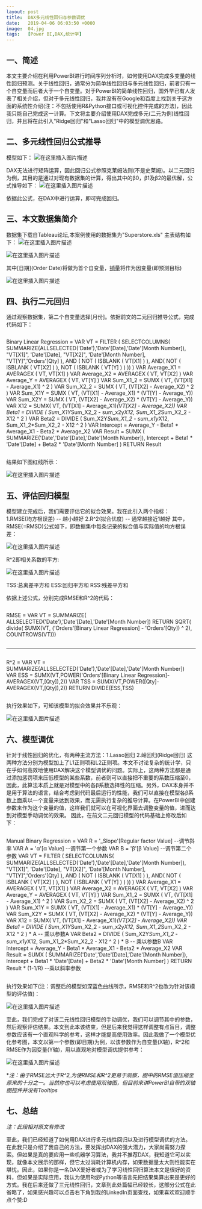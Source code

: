 ```yaml
---
layout: post
title:  DAX多元线性回归与参数调优
date:   2019-04-06 06:03:50 +0000
image:  04.jpg
tags:   [Power BI,DAX,统计学]
---
```


一、简述
------
本文主要介绍在利用PowerBI进行时间序列分析时，如何使用DAX完成多变量的线性回归预测。关于线性回归，通常分为简单线性回归与多元线性回归，前者只有一个自变量而后者大于一个自变量。对于PowerBI的简单线性回归，国外早已有人发表了相关介绍，但对于多元线性回归，我并没有在Google和百度上找到关于这方面的系统性介绍(注：不包括使用R&Python接口或可视化控件完成的方法)，因此我只能自己完成这一计算。下文将主要介绍使用DAX完成多元(二元为例)线性回归，并且将在此引入"Ridge回归"和"Lasso回归"中的模型调优思路。

二、多元线性回归公式推导
-------
模型如下：
![在这里插入图片描述](https://img-blog.csdnimg.cn/20191128175156208.png)

DAX无法进行矩阵运算，因此回归公式参照克莱姆法则(不是史莱姆)。以二元回归为例，其目的是通过对现有数据集的计算，得出其中的β0，β1及β2的最优解，公式推导如下：
![在这里插入图片描述](https://img-blog.csdnimg.cn/20191128175233356.png?x-oss-process=image/watermark,type_ZmFuZ3poZW5naGVpdGk,shadow_10,text_aHR0cHM6Ly9ibG9nLmNzZG4ubmV0L3FxXzQ0Nzk0NzE0,size_16,color_FFFFFF,t_70)

依据此公式，在DAX中进行运算，即可完成回归。

三、本文数据集简介
-------
数据集下载自Tableau论坛,本案例使用的数据集为"Superstore.xls"
主表结构如下：
![在这里插入图片描述](https://img-blog.csdnimg.cn/20191128175248266.png?x-oss-process=image/watermark,type_ZmFuZ3poZW5naGVpdGk,shadow_10,text_aHR0cHM6Ly9ibG9nLmNzZG4ubmV0L3FxXzQ0Nzk0NzE0,size_16,color_FFFFFF,t_70)

![在这里插入图片描述](https://img-blog.csdnimg.cn/20191128175256147.png?x-oss-process=image/watermark,type_ZmFuZ3poZW5naGVpdGk,shadow_10,text_aHR0cHM6Ly9ibG9nLmNzZG4ubmV0L3FxXzQ0Nzk0NzE0,size_16,color_FFFFFF,t_70)

其中[日期](Order Date)将做为首个自变量，[销量](Sales)将作为因变量(即预测目标)

![在这里插入图片描述](https://img-blog.csdnimg.cn/2019112817530890.png?x-oss-process=image/watermark,type_ZmFuZ3poZW5naGVpdGk,shadow_10,text_aHR0cHM6Ly9ibG9nLmNzZG4ubmV0L3FxXzQ0Nzk0NzE0,size_16,color_FFFFFF,t_70)

四、执行二元回归
-------
通过观察数据集，第二个自变量选择[月份]。依据前文的二元回归推导公式，完成代码如下：

>```Python
Binary Linear Regression = 
VAR VT =
FILTER (
SELECTCOLUMNS(
SUMMARIZE(ALLSELECTED('Date'),'Date'[Date],'Date'[Month Number]),
"VT[X1]", 'Date'[Date],
"VT[X2]", 'Date'[Month Number],
"VT[Y]",'Orders'[Qty]
),
AND (
NOT ( ISBLANK ( VT[X1] ) ),
AND(
NOT ( ISBLANK ( VT[X2] ) ),
NOT ( ISBLANK ( VT[Y] ) )
))
)
VAR Average_X1 =
AVERAGEX ( VT, VT[X1] )
VAR Average_X2 =
AVERAGEX ( VT, VT[X2] )
VAR Average_Y =
AVERAGEX ( VT, VT[Y] )
VAR Sum_X1_2 =
SUMX ( VT, (VT[X1] - Average_X1) ^ 2 )
VAR Sum_X2_2 =
SUMX ( VT, (VT[X2] - Average_X2) ^ 2 )
VAR Sum_X1Y =
SUMX ( VT, (VT[X1] - Average_X1) * (VT[Y] - Average_Y))
VAR Sum_X2Y =
SUMX ( VT, (VT[X2] - Average_X2) * (VT[Y] - Average_Y))
VAR X12 = 
SUMX( VT, (VT[X1] - Average_X1)*(VT[X2] - Average_X2))
VAR Beta1 =
DIVIDE (
Sum_X1Y*Sum_X2_2 - sum_x2y*X12,
Sum_X1_2*Sum_X2_2 - X12 ^ 2
)
VAR Beta2 =
DIVIDE (
Sum_X2Y*Sum_X1_2 - sum_x1y*X12,
Sum_X1_2*Sum_X2_2 - X12 ^ 2
)
VAR Intercept =
Average_Y - Beta1 * Average_X1 - Beta2 * Average_X2
VAR Result = 
SUMX (
SUMMARIZE('Date','Date'[Date],'Date'[Month Number]),
Intercept + Beta1 * 'Date'[Date] + Beta2 * 'Date'[Month Number]
)
RETURN
Result
>```

结果如下图红线所示：

![在这里插入图片描述](https://img-blog.csdnimg.cn/20191128175318184.png?x-oss-process=image/watermark,type_ZmFuZ3poZW5naGVpdGk,shadow_10,text_aHR0cHM6Ly9ibG9nLmNzZG4ubmV0L3FxXzQ0Nzk0NzE0,size_16,color_FFFFFF,t_70)

五、评估回归模型
-------
模型建立完成后，我们需要评估它的拟合效果。我在此引入两个指标：
1.RMSE(均方根误差) -- 越小越好
2.R^2(拟合优度) -- 通常越接近1越好
其中，RMSE(=RMSD)公式如下，即数据集中每条记录的拟合值与实际值的均方根误差：

![在这里插入图片描述](https://img-blog.csdnimg.cn/20191128175337657.png)

R^2即相关系数的平方:

![在这里插入图片描述](https://img-blog.csdnimg.cn/2019112817534965.png)

TSS:总离差平方和 ESS:回归平方和 RSS:残差平方和

依据上述公式，分别完成RMSE和R^2的代码：

>```Python
RMSE = 
VAR VT =
SUMMARIZE(
ALLSELECTED('Date'),'Date'[Date],'Date'[Month Number])
RETURN
SQRT(
    divide(
        SUMX(VT,
            ('Orders'[Binary Linear Regression] - 'Orders'[Qty]) ^ 2),
        COUNTROWS(VT)))
>```
---------------------------------------------------------------------------------------------
>```Python
R^2 = 
VAR VT =
SUMMARIZE(ALLSELECTED('Date'),'Date'[Date],'Date'[Month Number])
VAR
ESS = SUMX(VT,POWER('Orders'[Binary Linear Regression]-AVERAGEX(VT,[Qty]),2))
VAR
TSS = SUMX(VT,POWER([Qty]-AVERAGEX(VT,[Qty]),2))
RETURN
DIVIDE(ESS,TSS)
>```

执行效果如下，可知该模型的拟合效果并不乐观：

![在这里插入图片描述](https://img-blog.csdnimg.cn/20191128175359727.png)

六、模型调优
-------
针对于线性回归的优化，有两种主流方法：1.Lasso回归 2.岭回归(Ridge回归)
这两种方法分别为模型加上了L1正则项和L2正则项。本文不讨论复杂的统计学，只在乎如何高效地使用DAX解决这个模型调优的问题。实际上，这两种方法都是通过添加惩罚项来压低模型的某些系数，前者则可以直接把不重要的系数压缩至0，因此，此算法本质上就是对模型中的各β系数选择性的压缩。另外，DAX本身并不是用于算法的语言，结合考虑到代码最后运行的性能，我们可以直接在模型各β系数上面乘以一个变量来达到效果，而无需执行复杂的推导计算。在PowerBI中创建参数来作为这个变量的值，这样我们就可以在可视化界面去调整变量的值，进而达到对模型手动调优的效果。
因此，在前文二元回归模型的代码基础上修改后如下：

>```Python
Manual Binary Regression = 
VAR R = '_Slope'[Regular factor Value] --调节斜率
VAR A = 'α'[α Value] --调节第一个参数
VAR B = 'β'[β Value] --调节第二个参数
VAR VT =
FILTER (
SELECTCOLUMNS(
SUMMARIZE(ALLSELECTED('Date'),'Date'[Date],'Date'[Month Number]),
"VT[X1]", 'Date'[Date],
"VT[X2]", 'Date'[Month Number],
"VT[Y]",'Orders'[Qty]
),
AND (
NOT ( ISBLANK ( VT[X1] ) ),
AND(
NOT ( ISBLANK ( VT[X2] ) ),
NOT ( ISBLANK ( VT[Y] ) )
))
)
VAR Average_X1 =
AVERAGEX ( VT, VT[X1] )
VAR Average_X2 =
AVERAGEX ( VT, VT[X2] )
VAR Average_Y =
AVERAGEX ( VT, VT[Y] )
VAR Sum_X1_2 =
SUMX ( VT, (VT[X1] - Average_X1) ^ 2 )
VAR Sum_X2_2 =
SUMX ( VT, (VT[X2] - Average_X2) ^ 2 )
VAR Sum_X1Y =
SUMX ( VT, (VT[X1] - Average_X1) * (VT[Y] - Average_Y))
VAR Sum_X2Y =
SUMX ( VT, (VT[X2] - Average_X2) * (VT[Y] - Average_Y))
VAR X12 = 
SUMX( VT, (VT[X1] - Average_X1)*(VT[X2] - Average_X2))
VAR Beta1 =
DIVIDE (
Sum_X1Y*Sum_X2_2 - sum_x2y*X12,
Sum_X1_2*Sum_X2_2 - X12 ^ 2
) * A -- 乘以参数A
VAR Beta2 =
DIVIDE (
Sum_X2Y*Sum_X1_2 - sum_x1y*X12,
Sum_X1_2*Sum_X2_2 - X12 ^ 2
) * B -- 乘以参数B
VAR Intercept =
Average_Y - Beta1 * Average_X1 - Beta2 * Average_X2
VAR Result = 
SUMX (
SUMMARIZE('Date','Date'[Date],'Date'[Month Number]),
Intercept + Beta1 * 'Date'[Date] + Beta2 * 'Date'[Month Number]
)
RETURN
Result * (1-1/R) --乘以斜率参数
>```

执行效果如下(注：调整后的模型如深蓝色曲线所示，RMSE和R^2也改为针对该模型的评估值)：

![在这里插入图片描述](https://img-blog.csdnimg.cn/20191128175409279.png?x-oss-process=image/watermark,type_ZmFuZ3poZW5naGVpdGk,shadow_10,text_aHR0cHM6Ly9ibG9nLmNzZG4ubmV0L3FxXzQ0Nzk0NzE0,size_16,color_FFFFFF,t_70)

至此，我们完成了对该二元线性回归模型的手动调优，我们可以调节其中的参数，然后观察评估结果。本文到此本该结束，但是后来我觉得这样调整有点盲目，调整参数应该有一个直观科学的参考，这样才能提高使用效率。因此我做了一个模型优化参考图，本文以第一个参数(即日期)为例，以该参数作为自变量(X轴)，R^2和RMSE作为因变量(Y轴)，用以直观地对模型调优提供参考：

![在这里插入图片描述](https://img-blog.csdnimg.cn/20191128175420299.png?x-oss-process=image/watermark,type_ZmFuZ3poZW5naGVpdGk,shadow_10,text_aHR0cHM6Ly9ibG9nLmNzZG4ubmV0L3FxXzQ0Nzk0NzE0,size_16,color_FFFFFF,t_70)

**注：由于RMSE远大于R^2,为使RMSE和R^2更易于观察，图中的RMSE值压缩至原来的十分之一。当然你也可以考虑使用双轴图，但目前来讲PowerBI自带的双轴图控件并没有Tooltips*

七、总结
-------
*注：此段相对原文有修改* 

至此，我们已经知道了如何用DAX进行多元线性回归以及进行模型调优的方法。在此我只是介绍了我自己的方法，要发挥出DAX的强大潜力，大家尚需努力探索。但如果是真的要应用一些机器学习算法，我并不推荐DAX，我知道它可以实现，就像本文展示的那样，但它太过消耗计算机内存，如果数据量太大则性能实在堪忧。因此，如果你是一名DAX爱好者或为了学习线性回归算法本文是很好的资料，但如果是实际应用，我认为使用R或Python等语言先把结果集算出来是更好的方式。我在后来还做了三元线性回归，文章到此处篇幅已经较长，这部分公式在此省略了，如果感兴趣可以点击右下角到我的LinkedIn页面查找，如果喜欢欢迎顺手点个赞:D

